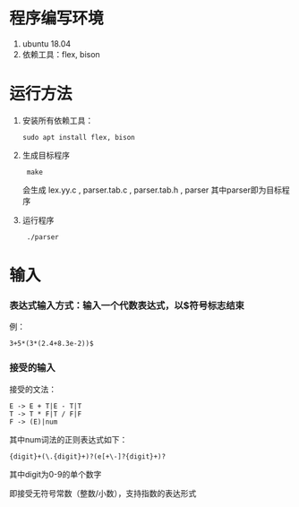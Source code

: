 # 程序编写环境
1. ubuntu 18.04
2. 依赖工具：flex, bison
# 运行方法
1. 安装所有依赖工具：

       sudo apt install flex, bison
2. 生成目标程序

        make

    会生成 lex.yy.c , parser.tab.c , parser.tab.h , parser
    其中parser即为目标程序
3. 运行程序

        ./parser
# 输入
### 表达式输入方式：输入一个代数表达式，以$符号标志结束
例：
```
3+5*(3*(2.4+8.3e-2))$ 
```
### 接受的输入
接受的文法：
```
E -> E + T|E - T|T
T -> T * F|T / F|F
F -> (E)|num
```

其中num词法的正则表达式如下：
```
{digit}+(\.{digit}+)?(e[+\-]?{digit}+)?
```
其中digit为0-9的单个数字

即接受无符号常数（整数/小数），支持指数的表达形式
